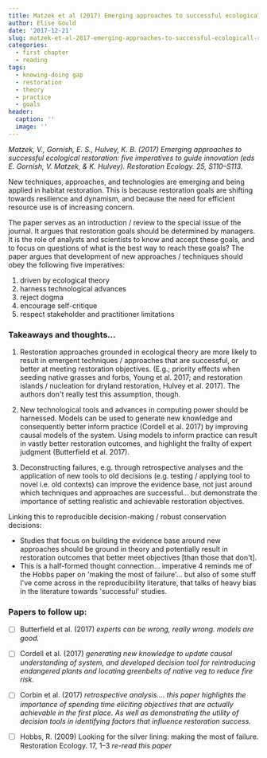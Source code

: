 ```yaml
---
title: Matzek et al (2017) Emerging approaches to successful ecologicall restoration
author: Elise Gould
date: '2017-12-21'
slug: matzek-et-al-2017-emerging-approaches-to-successful-ecologicall-restoration
categories:
  - first chapter
  - reading
tags:
  - knowing-doing gap
  - restoration
  - theory
  - practice
  - goals
header:
  caption: ''
  image: ''
---
```


*Matzek, V., Gornish, E. S., Hulvey, K. B. (2017) Emerging approaches to successful ecological restoration: five imperatives to guide innovation (eds E. Gornish, V. Matzek, & K. Hulvey). Restoration Ecology. 25, S110–S113.*

New techniques, approaches, and technologies are emerging and being applied in habitat restoration. This is because restoration goals are shifting towards resilience and dynamism, and because the need for efficient resource use is of increasing concern.

The paper serves as an introduction / review to the special issue of the journal. It argues that  restoration goals should be determined by managers. It is the role of analysts and scientists to know and accept these goals, and to focus on questions of what is the best way to reach these goals?  The paper argues that development of new approaches / techniques should obey the following five imperatives:

1. driven by ecological theory
2. harness technological advances
3. reject dogma
4. encourage self-critique 
5. respect stakeholder and practitioner limitations

### Takeaways and thoughts...

1. Restoration approaches grounded in ecological theory are more likely to result in emergent techniques / approaches that are successful, or better at meeting restoration objectives. (E.g.; priority effects when seeding native grasses and forbs, Young et al. 2017; and restoration islands / nucleation for dryland restoration, Hulvey et al. 2017). The authors don't really test this assumption, though.

2. New technological tools and advances in computing power should be harnessed. Models can be used to generate new knowledge and consequently better inform practice (Cordell et al. 2017) by improving causal models of the system. Using models to inform practice can result in vastly better restoration outcomes, and highlight the frailty of expert judgment (Butterfield et al. 2017).

4. Deconstructing failures, e.g. through retrospective analyses and the application of new tools to old decisions (e.g. testing / applying tool to novel i.e. old contexts) can improve the evidence base, not just around which techniques and approaches are successful... but demonstrate the importance of setting realistic and achievable restoration objectives.

Linking this to reproducible decision-making / robust conservation decisions:

- Studies that focus on building the evidence base around new approaches should be ground in theory and potentially result in restoration outcomes that better meet objectives [than those that don't]. 
- This is a half-formed thought connection... imperative 4 reminds me of the Hobbs paper on 'making the most of failure'... but also of some stuff I've come across in the reproducibility literature, that talks of heavy bias in the literature towards 'successful' studies.

### Papers to follow up:

- [ ] Butterfield et al. (2017) *experts can be wrong, really wrong. models are good.*
- [ ] Cordell et al. (2017) *generating new knowledge to update causal understanding of system, and developed decision tool for reintroducing endangered plants and locating greenbelts of native veg to reduce fire risk.*
- [ ] Corbin et al. (2017) *retrospective analysis.... this paper highlights the importance of spending time eliciting objectives that are actually achievable in the first place. As well as demonstrating the utility of decision tools in identifying factors that influence restoration success.*
- [ ] Hobbs, R. (2009) Looking for the silver lining: making the most of failure. Restoration Ecology. 17, 1–3 *re-read this paper* 


